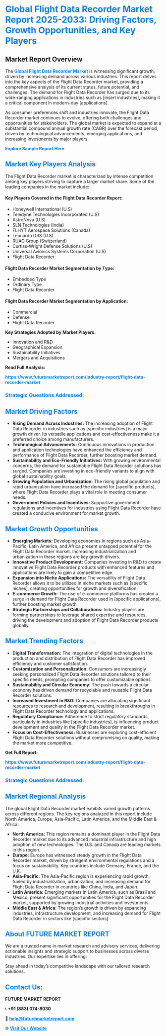 <h1 style="color: #007BFF;">Global Flight Data Recorder Market Report 2025-2033: Driving Factors, Growth Opportunities, and Key Players</h1>

<section id="overview">
<h2>Market Report Overview</h2>
<p>The <a href="https://www.futuremarketreport.com/industry-report/flight-data-recorder-market" style="color: #007BFF; text-decoration: none;"><strong>Global Flight Data Recorder Market</strong></a> is witnessing significant growth, driven by increasing demand across various industries. This report delves into the key aspects of the Flight Data Recorder market, providing a comprehensive analysis of its current status, future potential, and challenges. The demand for Flight Data Recorder has surged due to its wide-ranging applications in industries such as [insert industries], making it a critical component in modern-day [applications].</p>
<p>As consumer preferences shift and industries innovate, the Flight Data Recorder market continues to evolve, offering both challenges and opportunities for stakeholders. The global market is expected to expand at a substantial compound annual growth rate (CAGR) over the forecast period, driven by technological advancements, emerging applications, and increasing investments by major players.</p>
</section>

<section id="overview">
<p><a href="https://www.futuremarketreport.com/request-sample/reportId=97434" style="color: #007BFF; text-decoration: none;"><strong>Explore Sample Report Here</strong></a></p>
</section>

<section id="key-players">
<h2 style="color: #007BFF;">Market Key Players Analysis</h2>
<p>The Flight Data Recorder market is characterized by intense competition among key players striving to capture a larger market share. Some of the leading companies in the market include:</p>
<h4>Key Players Covered in the Flight Data Recorder Report:</h4>
<ul><li>Honeywell International (U.S)</li><li>Teledyne Technologies Incorporated (U.S)</li><li>AstroNova (U.S)</li><li>SLN Technologies (India)</li><li>FLHYT Aerospace Solutions (Canada)</li><li>Leonardo DRS (U.S)</li><li>RUAG Group (Switzerland)</li><li>Curtiss-Wright Defense Solutions (U.S)</li><li>Universal Avionics Systems Corporation (U.S)</li><li>Flight Data Recorder</li></ul>
<h4>Flight Data Recorder Market Segmentation by Type:</h4>
<ul><li>Embedded Type</li><li>Ordinary Type</li><li>Flight Data Recorder</li></ul>

<h4>Flight Data Recorder Market Segmentation by Application:</h4>
<ul><li>Commercial</li><li>Defense</li><li>Flight Data Recorder</li></ul>
<p><strong>Key Strategies Adopted by Market Players:</strong></p>
<ul>
<li>Innovation and R&D</li>
<li>Geographical Expansion</li>
<li>Sustainability Initiatives</li>
<li>Mergers and Acquisitions</li>
</ul>
</section>

<section>
<p><strong>Read Full Analysis: </strong></p><a href="https://www.futuremarketreport.com/industry-report/flight-data-recorder-market" style="color: #007BFF; text-decoration: none;"><strong>https://www.futuremarketreport.com/industry-report/flight-data-recorder-market</strong></a>
<h3 style="color: #007BFF;">Strategic Questions Addressed:</h3>
</section>

<section id="driving-factors">
<h2 style="color: #007BFF;">Market Driving Factors</h2>
<ul>
<li><strong>Rising Demand Across Industries:</strong> The increasing adoption of Flight Data Recorder in industries such as [specific industries] is a major growth driver. Its versatile applications and cost-effectiveness make it a preferred choice among manufacturers.</li>
<li><strong>Technological Advancements:</strong> Continuous innovations in production and application technologies have enhanced the efficiency and performance of Flight Data Recorder, further boosting market demand.</li>
<li><strong>Sustainability and Eco-Friendly Initiatives:</strong> With growing environmental concerns, the demand for sustainable Flight Data Recorder solutions has surged. Companies are investing in eco-friendly variants to align with global sustainability goals.</li>
<li><strong>Growing Population and Urbanization:</strong> The rising global population and rapid urbanization have increased the demand for [specific products], where Flight Data Recorder plays a vital role in meeting consumer needs.</li>
<li><strong>Government Policies and Incentives:</strong> Supportive government regulations and incentives for industries using Flight Data Recorder have created a conducive environment for market growth.</li>
</ul>
</section>

<section id="growth-opportunities">
<h2 style="color: #007BFF;">Market Growth Opportunities</h2>
<ul>
<li><strong>Emerging Markets:</strong> Developing economies in regions such as Asia-Pacific, Latin America, and Africa present untapped potential for the Flight Data Recorder market. Increasing industrialization and urbanization in these regions are key growth drivers.</li>
<li><strong>Innovative Product Development:</strong> Companies investing in R&D to create innovative Flight Data Recorder products with enhanced features and applications are likely to gain a competitive edge.</li>
<li><strong>Expansion into Niche Applications:</strong> The versatility of Flight Data Recorder allows it to be utilized in niche markets such as [specific niches], creating opportunities for growth and diversification.</li>
<li><strong>E-commerce Growth:</strong> The rise of e-commerce platforms has created a surge in demand for Flight Data Recorder used in [specific applications], further boosting market growth.</li>
<li><strong>Strategic Partnerships and Collaborations:</strong> Industry players are forming partnerships to leverage shared expertise and resources, driving the development and adoption of Flight Data Recorder products globally.</li>
</ul>
</section>

<section id="trending-factors">
<h2 style="color: #007BFF;">Market Trending Factors</h2>
<ul>
<li><strong>Digital Transformation:</strong> The integration of digital technologies in the production and distribution of Flight Data Recorder has improved efficiency and customer satisfaction.</li>
<li><strong>Customization and Personalization:</strong> Consumers are increasingly seeking personalized Flight Data Recorder solutions tailored to their specific needs, prompting companies to offer customizable options.</li>
<li><strong>Sustainability and Circular Economy:</strong> The push towards a circular economy has driven demand for recyclable and reusable Flight Data Recorder solutions.</li>
<li><strong>Increased Investment in R&D:</strong> Companies are allocating significant resources to research and development, resulting in breakthroughs in Flight Data Recorder technology and applications.</li>
<li><strong>Regulatory Compliance:</strong> Adherence to strict regulatory standards, particularly in industries like [specific industries], is influencing product development and quality in the Flight Data Recorder market.</li>
<li><strong>Focus on Cost-Effectiveness:</strong> Businesses are exploring cost-efficient Flight Data Recorder solutions without compromising on quality, making the market more competitive.</li>
</ul>
</section>

<section>
<p><strong>Get Full Report: </strong></p><a href="https://www.futuremarketreport.com/industry-report/flight-data-recorder-market" style="color: #007BFF; text-decoration: none;"><strong>https://www.futuremarketreport.com/industry-report/flight-data-recorder-market</strong></a>
<h3 style="color: #007BFF;">Strategic Questions Addressed:</h3>
</section>


<section id="regional-analysis">
<h2 style="color: #007BFF;">Market Regional Analysis</h2>
<p>The global Flight Data Recorder market exhibits varied growth patterns across different regions. The key regions analyzed in this report include North America, Europe, Asia-Pacific, Latin America, and the Middle East & Africa:</p>
<ul>
<li><strong>North America:</strong> This region remains a dominant player in the Flight Data Recorder market due to its advanced industrial infrastructure and high adoption of new technologies. The U.S. and Canada are leading markets in this region.</li>
<li><strong>Europe:</strong> Europe has witnessed steady growth in the Flight Data Recorder market, driven by stringent environmental regulations and a focus on sustainability. Key countries include Germany, France, and the U.K.</li>
<li><strong>Asia-Pacific:</strong> The Asia-Pacific region is experiencing rapid growth, fueled by industrialization, urbanization, and increasing demand for Flight Data Recorder in countries like China, India, and Japan.</li>
<li><strong>Latin America:</strong> Emerging markets in Latin America, such as Brazil and Mexico, present significant opportunities for the Flight Data Recorder market, supported by growing industrial activities and investments.</li>
<li><strong>Middle East & Africa:</strong> The region’s growth is driven by expanding industries, infrastructure development, and increasing demand for Flight Data Recorder in sectors like [specific sectors].</li>
</ul>
</section>

<footer>
<h2 style="color: #007BFF;">About FUTURE MARKET REPORT</h2>
<p>We are a trusted name in market research and advisory services, delivering actionable insights and strategic support to businesses across diverse industries. Our expertise lies in offering:</p>

<p>Stay ahead in today’s competitive landscape with our tailored research solutions.</p>

<h2 style="color: #007BFF;">Contact Us:</h2>
<p><strong>FUTURE MARKET REPORT</strong></p>
<p>📞 <strong>+91 (883) 074-8030</strong></p>
<p>📧 <strong><a href="mailto:help@futuremarketreport.com" style="color: #007BFF;">help@futuremarketreport.com</a></strong></p>
<p>🌐 <strong><a href="https://www.futuremarketreport.com/" style="color: #007BFF;">Visit Our Website</a></strong></p>
</footer>